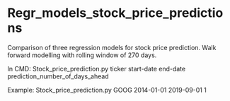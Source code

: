 # Regr_models_stock_price_predictions
Comparison of three regression models for stock price prediction. Walk forward modelling with rolling window of 270 days.

In CMD:
Stock_price_prediction.py ticker start-date end-date prediction_number_of_days_ahead

Example:
Stock_price_prediction.py GOOG 2014-01-01 2019-09-01 1
